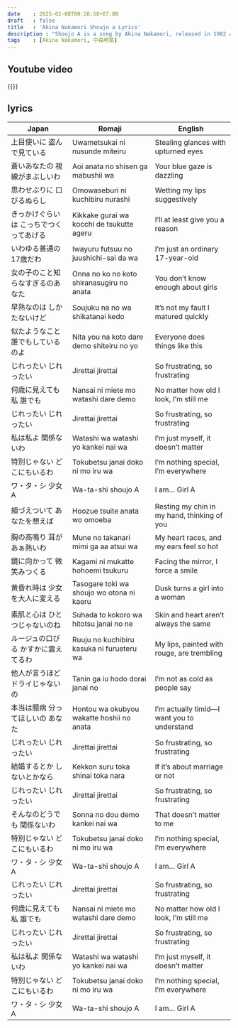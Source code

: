 ```yaml
---
date    : 2025-02-08T00:28:58+07:00
draft   : false
title   : 'Akina Nakamori Shoujo a Lyrics'
description : "Shoujo A is a song by Akina Nakamori, released in 1982 as part of her early discography. With its edgy rock-infused city pop sound and bold lyrics, the song portrays the rebellious spirit of a teenage girl navigating love and desire. Akina's powerful vocals, combined with the energetic instrumentation, make this track stand out as one of her signature hits. The song’s daring theme and confident delivery helped solidify her image as a strong and independent artist in the J-pop scene of the 80s."
tags    : [Akina Nakamori, 中森明菜]
---
```

## Youtube video
{{<youtube pNNn0izjwDI>}}

## lyrics
|Japan|Romaji|English
|-|-|-
| 上目使いに 盗んで見ている | Uwametsukai ni nusunde miteiru | Stealing glances with upturned eyes
| 蒼いあなたの 視線がまぶしいわ | Aoi anata no shisen ga mabushii wa | Your blue gaze is dazzling
| 思わせぶりに 口びるぬらし | Omowaseburi ni kuchibiru nurashi | Wetting my lips suggestively
| きっかけぐらいは こっちでつくってあげる | Kikkake gurai wa kocchi de tsukutte ageru | I’ll at least give you a reason
| いわゆる普通の 17歳だわ | Iwayuru futsuu no juushichi-sai da wa | I’m just an ordinary 17-year-old
| 女の子のこと知らなすぎるのあなた | Onna no ko no koto shiranasugiru no anata | You don’t know enough about girls
| 早熟なのは しかたないけど | Soujuku na no wa shikatanai kedo | It’s not my fault I matured quickly
| 似たようなこと 誰でもしているのよ | Nita you na koto dare demo shiteiru no yo | Everyone does things like this
| じれったい じれったい | Jirettai jirettai | So frustrating, so frustrating
| 何歳に見えても 私 誰でも | Nansai ni miete mo watashi dare demo | No matter how old I look, I’m still me
| じれったい じれったい | Jirettai jirettai | So frustrating, so frustrating
| 私は私よ 関係ないわ | Watashi wa watashi yo kankei nai wa | I’m just myself, it doesn’t matter
| 特別じゃない どこにもいるわ | Tokubetsu janai doko ni mo iru wa | I’m nothing special, I’m everywhere
| ワ・タ・シ 少女A | Wa-ta-shi shoujo A | I am… Girl A
| 頬づえついて あなたを想えば | Hoozue tsuite anata wo omoeba | Resting my chin in my hand, thinking of you
| 胸の高鳴り 耳が あぁ熱いわ | Mune no takanari mimi ga aa atsui wa | My heart races, and my ears feel so hot
| 鏡に向かって 微笑みつくる | Kagami ni mukatte hohoemi tsukuru | Facing the mirror, I force a smile
| 黄昏れ時は 少女を大人に変える | Tasogare toki wa shoujo wo otona ni kaeru | Dusk turns a girl into a woman
| 素肌と心は ひとつじゃないのね | Suhada to kokoro wa hitotsu janai no ne | Skin and heart aren’t always the same
| ルージュの口びる かすかに震えてるわ | Ruuju no kuchibiru kasuka ni furueteru wa | My lips, painted with rouge, are trembling
| 他人が言うほどドライじゃないの | Tanin ga iu hodo dorai janai no | I’m not as cold as people say
| 本当は臆病 分ってほしいの あなた | Hontou wa okubyou wakatte hoshii no anata | I’m actually timid—I want you to understand
| じれったい じれったい | Jirettai jirettai | So frustrating, so frustrating
| 結婚するとか しないとかなら | Kekkon suru toka shinai toka nara | If it’s about marriage or not
| じれったい じれったい | Jirettai jirettai | So frustrating, so frustrating
| そんなのどうでも 関係ないわ | Sonna no dou demo kankei nai wa | That doesn’t matter to me
| 特別じゃない どこにもいるわ | Tokubetsu janai doko ni mo iru wa | I’m nothing special, I’m everywhere
| ワ・タ・シ 少女A | Wa-ta-shi shoujo A | I am… Girl A
| じれったい じれったい | Jirettai jirettai | So frustrating, so frustrating
| 何歳に見えても 私 誰でも | Nansai ni miete mo watashi dare demo | No matter how old I look, I’m still me
| じれったい じれったい | Jirettai jirettai | So frustrating, so frustrating
| 私は私よ 関係ないわ | Watashi wa watashi yo kankei nai wa | I’m just myself, it doesn’t matter
| 特別じゃない どこにもいるわ | Tokubetsu janai doko ni mo iru wa | I’m nothing special, I’m everywhere
| ワ・タ・シ 少女A | Wa-ta-shi shoujo A | I am… Girl A